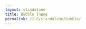 ```yaml
---
layout: standalone
title: Bubble Theme
permalink: /1.0/standalone/bubble/
---
```


<!-- head -->
<link rel="stylesheet" href="//cdn.quilljs.com/1.3.6/quill.bubble.css">
<style>
  .standalone-container {
    margin: 50px auto;
    max-width: 720px;
  }
  #bubble-container {
    height: 350px;
  }
</style>
<!-- head -->
<div class="standalone-container">
  <div id="bubble-container"></div>
</div>
<!-- script -->
<script src="//cdn.quilljs.com/1.3.6/quill.min.js"></script>
<script>
  var quill = new Quill('#bubble-container', {
    placeholder: 'Compose an epic...',
    theme: 'bubble'
  });
</script>
<!-- script -->
